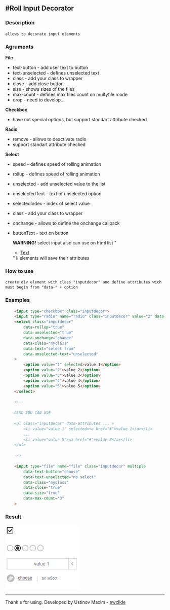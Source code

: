 #Roll Input Decorator
-------------

### Description

	allows to decorate input elements

### Agruments

**File**
- text-button - add user text to button
- text-unselected - defines unselected text
- class - add your class to wrapper
- close - add close button
- size - shows sizes of the files
- max-count - defines max files count on multyfile mode
- drop - need to develop...

**Checkbox**
- have not special options, but support standart attribute checked

**Radio**
- remove - allows to deactivate radio
- support standart attribute checked

**Select**
- speed - defines speed of rolling animation
- rollup - defines speed of rolling animation
- unselected - add unselected value to the list
- unselectedText - text of unselected option
- selectedIndex - index of select value
- class - add your class to wrapper
- onchange - allows to define the onchange callback
- buttonText - text on button

	**WARNING!**
	select input also can use on html list "<ul><li><a href=''>Text</a></li></ul>"
	li elements will save their attributes

### How to use

	create div element with class "inputdecor" and define attributes wich must begin from "data-" + option

### Examples

```html
	<input type="checkbox" class="inputdecor">
	<input type="radio" name="radio" class="inputdecor" value="2" data-remove="false">
	<select class="inputdecor"
		data-rollup="true"
		data-unselected="true"
		data-onchange="change"
		data-class="myclass"
		data-text="select from"
		data-unselected-text="unselected"
	>
		<option value="1" selected>value 1</option>
		<option value="2">value 2</option>
		<option value="3">value 3</option>
		<option value="4">value 4</option>
		<option value="5">value 5</option>
	</select>

	<!--

	ALSO YOU CAN USE

	<ul class="inputdecor" data-attributes ... >
		<li value="value 1" selected><a href="#">value 1</a></li>
		...
		<li value="value 5"><a href="#">value N</a></li>
	</ul>

	-->

	<input type="file" name="file" class="inputdecor" multiple
		data-text-button="choose"
		data-text-unselected="no select"
		data-class="myclass"
		data-close="true"
		data-size="true"
		data-max-count="3"
	>
```

### Result

![linebar on page](result.jpg)

-------------
Thank's for using.
Developed by Ustinov Maxim - [ewclide](http://vk.com/ewclide)